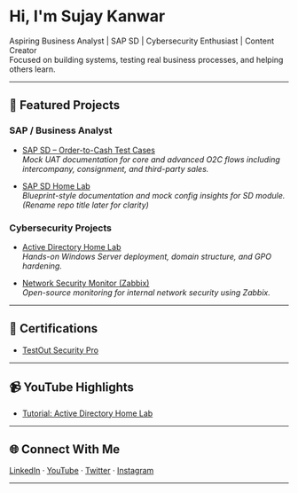# Hi, I'm Sujay Kanwar

Aspiring Business Analyst | SAP SD | Cybersecurity Enthusiast | Content Creator  
Focused on building systems, testing real business processes, and helping others learn.

---

## 💼 Featured Projects

### SAP / Business Analyst
- [SAP SD – Order-to-Cash Test Cases](https://github.com/Sujay-Kanwar/order-to-cash-sd-test-cases)  
  *Mock UAT documentation for core and advanced O2C flows including intercompany, consignment, and third-party sales.*

- [SAP SD Home Lab](https://github.com/Sujay-Kanwar/SAP-sd-home-lab)  
  *Blueprint-style documentation and mock config insights for SD module.* *(Rename repo title later for clarity)*

### Cybersecurity Projects
- [Active Directory Home Lab](https://github.com/Sujay-Kanwar/ActiveDirectoryLab)  
  *Hands-on Windows Server deployment, domain structure, and GPO hardening.*

- [Network Security Monitor (Zabbix)](https://github.com/Sujay-Kanwar/ZabbixNetworkSecurityMonitor)  
  *Open-source monitoring for internal network security using Zabbix.*

---

## 📄 Certifications
- [TestOut Security Pro](https://github.com/Sujay-Kanwar/TestOutCertification)

---

## 📹 YouTube Highlights
- [Tutorial: Active Directory Home Lab](https://www.youtube.com/@Sujay_Kanwar-Cyber)

---

## 🌐 Connect With Me
[LinkedIn](https://linkedin.com/in/sujay-kanwar) · [YouTube](https://www.youtube.com/@Sujay_Kanwar-Cyber) · [Twitter](https://twitter.com/sujay_kanwar) · [Instagram](https://www.instagram.com/sujay_kanwar)

---

<!--
Optional Sections You Can Add:
- 🔭 Currently working on...
- 📚 Learning: SAP Analytics Cloud, Power BI, Python for Analysts
- 💬 Ask me about BA tools, Excel hacks, or security labs
-->
